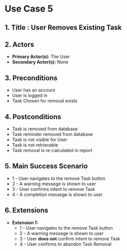 # Use Case 5

## 1. Title : User Removes Existing Task

## 2. Actors
- **Primary Actor(s):** The User
- **Secondary Actor(s):** None

## 3. Preconditions
- User has an account
- User is logged in
- Task Chosen for removal exists

## 4. Postconditions
- Task is removed from database
- Task reminder removed from database
- Task is not visible for User
- Task is not retrievable
- Task removal is re-calculated in report

## 5. Main Success Scenario
- 1 - User navigates to the remove Task button
- 2 - A warning messege is shown to user
- 3 - User confirms intent to remove Task
- 4 - A completion messege is shown to user

## 6. Extensions

  - **Extension 1:** 
    - 1 - User navigates to the remove Task button
    - 2 - A warning messege is shown to user
    - 3 - User **does not** confirm intent to remove Task
    - 4 - User confirms to abandon Task Removal 
